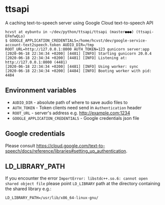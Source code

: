 

# ttsapi
A caching text-to-speech server using Google Cloud text-to-speech API

```
hcvst at eybuntu in ~/dev/python/ttsapi/ttsapi (master●●●) (ttsapi-EFmfwQLo) 
$ GOOGLE_APPLICATION_CREDENTIALS=/home/hcvst/dev/google-service-account-text2speech.token AUDIO_DIR=/tmp ROOT_URL=http://127.0.0.1:8000 AUTH_TOKEN=123 gunicorn server:app
[2020-06-18 22:34:34 +0200] [4481] [INFO] Starting gunicorn 20.0.4
[2020-06-18 22:34:34 +0200] [4481] [INFO] Listening at: http://127.0.0.1:8000 (4481)
[2020-06-18 22:34:34 +0200] [4481] [INFO] Using worker: sync
[2020-06-18 22:34:34 +0200] [4484] [INFO] Booting worker with pid: 4484

```

## Environment variables
- `AUDIO_DIR` - absolute path of where to save audio files to 
- `AUTH_TOKEN` - Token clients need send in `Authentication` header
- `ROOT_URL` - server's address e.g. http://example.com:1234
- `GOOGLE_APPLICATION_CREDENTIALS` - Google credentials json file

## Google credentials
Please consult https://cloud.google.com/text-to-speech/docs/reference/libraries#setting_up_authentication.

## LD_LIBRARY_PATH 
If you encounter the error `ImportError: libstdc++.so.6: cannot open shared object file` please point 
`LD_LIBRARY` path at the directory containing the shared library e.g.: 

`LD_LIBRARY_PATH=/usr/lib/x86_64-linux-gnu/`